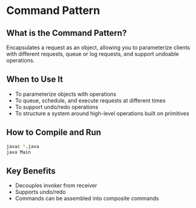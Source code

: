 # Command Pattern

## What is the Command Pattern?

Encapsulates a request as an object, allowing you to parameterize clients with different requests, queue or log requests, and support undoable operations.

## When to Use It

- To parameterize objects with operations
- To queue, schedule, and execute requests at different times
- To support undo/redo operations
- To structure a system around high-level operations built on primitives

## How to Compile and Run

```bash
javac *.java
java Main
```

## Key Benefits

- Decouples invoker from receiver
- Supports undo/redo
- Commands can be assembled into composite commands
